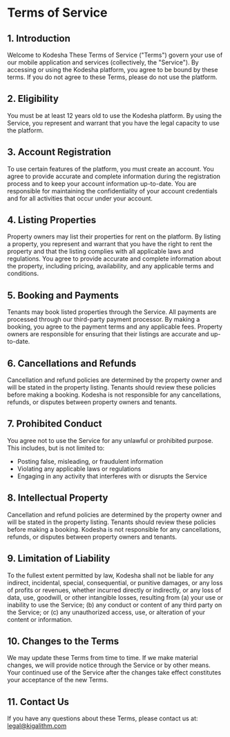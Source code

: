 # Terms of Service

## 1. Introduction

Welcome to Kodesha These Terms of Service ("Terms") govern your use of our mobile application and services (collectively, the "Service"). By accessing or using the Kodesha platform, you agree to be bound by these terms. If you do not agree to these Terms, please do not use the platform.

## 2. Eligibility

You must be at least 12 years old to use the Kodesha platform. By using the Service, you represent and warrant that you have the legal capacity to use the platform.

## 3. Account Registration

To use certain features of the platform, you must create an account. You agree to provide accurate and complete information during the registration process and to keep your account information up-to-date. You are responsible for maintaining the confidentiality of your account credentials and for all activities that occur under your account.

## 4. Listing Properties

Property owners may list their properties for rent on the platform. By listing a property, you represent and warrant that you have the right to rent the property and that the listing complies with all applicable laws and regulations. You agree to provide accurate and complete information about the property, including pricing, availability, and any applicable terms and conditions.

## 5. Booking and Payments

Tenants may book listed properties through the Service. All payments are processed through our third-party payment processor. By making a booking, you agree to the payment terms and any applicable fees. Property owners are responsible for ensuring that their listings are accurate and up-to-date.

## 6. Cancellations and Refunds

Cancellation and refund policies are determined by the property owner and will be stated in the property listing. Tenants should review these policies before making a booking. Kodesha is not responsible for any cancellations, refunds, or disputes between property owners and tenants.

## 7. Prohibited Conduct

You agree not to use the Service for any unlawful or prohibited purpose. This includes, but is not limited to:

- Posting false, misleading, or fraudulent information
- Violating any applicable laws or regulations
- Engaging in any activity that interferes with or disrupts the Service

## 8. Intellectual Property

Cancellation and refund policies are determined by the property owner and will be stated in the property listing. Tenants should review these policies before making a booking. Kodesha is not responsible for any cancellations, refunds, or disputes between property owners and tenants.

## 9. Limitation of Liability

To the fullest extent permitted by law, Kodesha shall not be liable for any indirect, incidental, special, consequential, or punitive damages, or any loss of profits or revenues, whether incurred directly or indirectly, or any loss of data, use, goodwill, or other intangible losses, resulting from (a) your use or inability to use the Service; (b) any conduct or content of any third party on the Service; or (c) any unauthorized access, use, or alteration of your content or information.

## 10. Changes to the Terms

We may update these Terms from time to time. If we make material changes, we will provide notice through the Service or by other means. Your continued use of the Service after the changes take effect constitutes your acceptance of the new Terms.

## 11. Contact Us

If you have any questions about these Terms, please contact us at: [legal@kigalithm.com](mailto:legal@kigalithm.com)
